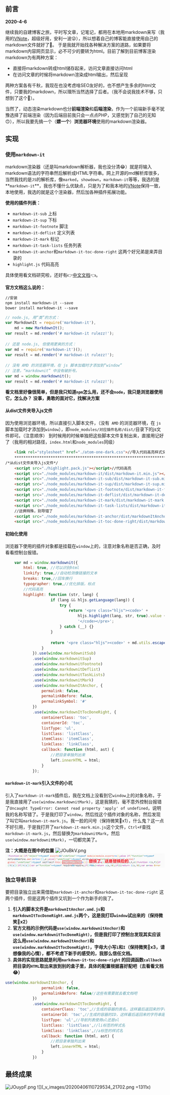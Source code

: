 ## 前言

**2020-4-6**

继续我的自建博客之旅，平时写文章，记笔记，都用在本地用markdown来写（我用的[VNote](https://tamlok.github.io/vnote)，超级好用，安利一波😜），所以想着自己的博客能直接使用自己的markdown文件就好了🤔。
于是我就开始找各种解决方案的道路，如果要将markdown内容网页显示，必不可少的要转为html。目前了解到目前博客渲染markdown为有两种方案：

- 直接将markdown转成html储存起来，访问文章直接访问html
- 在访问文章的时候将markdown渲染成html输出，然后呈现

两种方案各有千秋，我现在也没考虑啥SEO友好的，也不想产生多余的html文件，只要我的markdown，所以理所当然选择了后者。（我不会说我技术不够，只想到了这个🐶）。

当然了，动态渲染markdown也分**前端渲染**和**后端渲染**，作为一个前端新手毫不犹豫选择了前端渲染（因为后端目前我只会一点点PHP，又感觉到了自己的无知🙃），所以我要先搞一个（**嫖一个**）**浏览器环境**使用的markdown渲染器。

## 实现

### 使用`markdown-it`

markdown渲染器（还是叫markdown解析器，我也没分清😂）就是将输入markdown语法的字符串然后解析成HTML字符串。网上开源的md解析库很多，当然我找的是`JS`的解析库，像`marked`，`showdown`，`markdown-it`等等，我选的是**`markdown-it`**，我也不懂什么优缺点，只是为了和我本地的[VNote](https://tamlok.github.io/vnote)保持一致，本地使用，我选的就是这个渲染器，然后加各种插件拓展功能。

**使用的插件列表：**

- `markdown-it-sub` 上标
- `markdown-it-sup` 下标
- `markdown-it-footnote` 脚注
- `markdown-it-deflist` 定义列表
- `markdown-it-mark` 标记
- `markdown-it-task-lists` 任务列表
- `markdown-it-anchor`和`markdown-it-toc-done-right` 这两个好兄弟是来弄目录的
- `highlight.js` 代码高亮

具体使用看文档研究啦，还好有👉[中文文档](https://markdown-it.docschina.org/api/MarkdownIt.html)👈。

**官方文档这么说的：**
```
//安装
npm install markdown-it --save
bower install markdown-it --save
```

```js
// node.js, 用“类”的方式：
var MarkdownIt = require('markdown-it'),
    md = new MarkdownIt();
var result = md.render('# markdown-it rulezz!');

// 还是 node.js, 但使用更爽的方式：
var md = require('markdown-it')();
var result = md.render('# markdown-it rulezz!');

// 没有 AMD 的浏览器环境，在 js 脚本加载时才添加到“window”
// 注意，“markdownit” 中没有破折号。
var md = window.markdownit();
var result = md.render('# markdown-it rulezz!');
```
**看文档里好像很简单，但是我只知道`npm`怎么用，还不会`node`，我只是浏览器使用它，怎么办？** **没事，勇敢的面对它，找解决方案**


#### 从dist文件夹导入js文件

因为使用浏览器环境，所以直接引入脚本文件，（没有` AMD` 的浏览器环境，在 `js` 脚本加载时才添加到`window`），即`node_modules/对应插件名称/dist/`目录下的js文件即可。（注意顺序）
到时候用的时候单独把这些脚本文件复制出来，直接用记好了（我用的相对路径，`index.html`和`node_modules`同级）

```html
    <link rel="stylesheet" href="./atom-one-dark.css">//导入代码高亮样式文件
    ***********************************************************************
/*从dist文件夹导入js文件*/
    <script src="./highlight.pack.js"></script>//代码高亮
    <script src="./node_modules/markdown-it/dist/markdown-it.min.js"></script>
    <script src="./node_modules/markdown-it-sub/dist/markdown-it-sub.min.js"></script>
    <script src="./node_modules/markdown-it-sup/dist/markdown-it-sup.min.js"></script>
    <script src="./node_modules/markdown-it-footnote/dist/markdown-it-footnote.min.js"></script>
    <script src="./node_modules/markdown-it-deflist/dist/markdown-it-deflist.min.js"></script>
    <script src="./node_modules/markdown-it-mark/dist/markdown-it-mark.min.js"></script>
    <script src="./node_modules/markdown-it-task-lists/dist/markdown-it-task-lists.min.js"></script>
    //这俩特殊，别导错了
    <script src="./node_modules/markdown-it-anchor/dist/markdownItAnchor.umd.js"></script>
    <script src="./node_modules/markdown-it-toc-done-right/dist/markdownItTocDoneRight.umd.js"></script>

```
#### 初始化使用

浏览器下使用的插件对象都是挂载在`window`上的，注意对象名称是否正确，及时看看控制台报错。

```js
    var md = window.markdownit({
        html: true, //可以识别html
        linkify: true,//自动检测像链接的文本
        breaks: true,//回车换行
        typographer: true,//优化排版，标点
        //代码高亮
        highlight: function (str, lang) {
                    if (lang && hljs.getLanguage(lang)) {
                        try {
                            return '<pre class="hljs"><code>' +
                                hljs.highlight(lang, str, true).value +
                                '</code></pre>';
                        } catch (__) {}
                    }

                    return '<pre class="hljs"><code>' + md.utils.escapeHtml(str) + '</code></pre>';
                }
            }).use(window.markdownitSub)
            .use(window.markdownitSup)
            .use(window.markdownitFootnote)
            .use(window.markdownitDeflist)
            .use(window.markdownitTaskLists)
            .use(window.markdownitMark)
            .use(window.markdownItAnchor, {
                permalink: false,
                permalinkBefore: false,
                permalinkSymbol: '#'
            })
            .use(window.markdownItTocDoneRight, {
                containerClass: 'toc',
                containerId: 'toc',
                listType: 'ul',
                listClass: 'listClass',
                itemClass: 'itemClass',
                linkClass: 'linkClass',
                callback: function (html, ast) {
                    //把目录单独列出来
                    left.innerHTML = html;
                }
            });
```
#### `markdown-it-mark`引入文件的小坑

引入了`markdown-it-mark`插件后，我在文档上没看到它`window`上的对象名称，于是我直接用了`use(window.markdownitMark)`，这是我猜的，毫不意外控制台报错了`Uncaught TypeError: Cannot read property 'apply' of undefined`，说明我的名称写错了。于是我打印了`window`，然后找这个插件对象的名称，然后发现了叫它叫`markdown-it-mark.js`。我一脸的问号（保持微笑🙂x1），什么鬼？这一点不好引用，于是我打开了`markdown-it-mark.min.js`这个文件，`Ctrl+F`查找`markdown-it-mark.js`，然后替换为`markdownitMark`，然后`use(window.markdownitMark)`，一切都完美了。

**注：大概是在图中的位置**
![JOuBkV.png](https://s1.ax1x.com/2020/05/01/JOuBkV.png)
![](_v_images/20200406103509271_7301.png)

### 独立导航目录

要把目录独立出来需借助`markdown-it-anchor`和`markdown-it-toc-done-right` 这两个插件，但是这两个插件又坑到一个作为新手的我了。

1. **引入的脚本文件是`markdownItAnchor.umd.js`和`markdownItTocDoneRight.umd.js`两个，这是我打印`window`试出来的（保持微笑🙂x2）**
2. **官方文档的示例代码是`use(window.markdownitAnchor)`和`use(window.markdownitTocDoneRight)`，但是我打印了控制台发现其实应该这么用`use(window.markdownItAnchor)`和`use(window.markdownItTocDoneRight)`，字母大小写`i`和`I`（保持微笑🙂x3，请想像我的心情），都不考虑下新手的感受的，我那么信任文档。**
3. **具体的实现思路就是利用`markdown-it-toc-done-right` 的回调函数`callback`把目录的`HTML`取出来放到别的盒子里，具体的配置根据喜好配吧（去看看文档😂）**
```js
use(window.markdownItAnchor, {
                permalink: false,
                permalinkBefore: false//这些有需要就去看文档吧
            })
            .use(window.markdownItTocDoneRight, {
                containerClass: 'toc',//生成的容器的类名，这样最后返回来的字符串是 <nav class="toc"><nav/>
                containerId: 'toc',//生成的容器的ID，这样最后返回来的字符串是 <nav id="toc"><nav/>
                listType: 'ul',//导航列表使用ul还是ol
                listClass: 'listClass',//li标签的样式名
                linkClass: 'linkClass',//a标签的样式名
                callback: function (html, ast) {
                    //把目录单独列出来
                    left.innerHTML = html;
                }
            })
```
## 最终成果

![JOuypF.png](https://s1.ax1x.com/2020/05/01/JOuypF.png)
![](_v_images/20200406110729534_21702.png =1311x)







